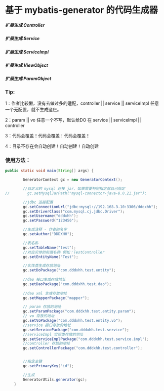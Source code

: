 # 基于 mybatis-generator 的代码生成器

##### 扩展生成 Controller 

##### 扩展生成 Service

##### 扩展生成 ServiceImpl

##### 扩展生成 ViewObject

##### 扩展生成 ParamObject



### Tip:

1：作者比较懒，没有去做过多的适配，controller ||  service  || serviceImpl 任意一个无配置，就不生成这仨。

2：param || vo 任意一个不写，默认给DO 在 service || serviceImpl || controller

3：代码会覆盖！代码会覆盖！代码会覆盖！

4：目录不存在会自动创建！自动创建！自动创建



### 使用方法：

```java
public static void main(String[] args) {

        GeneratorContext gc = new GeneratorContext();

        //自定义的 mysql 连接 jar，如果需要特别指定就自己指定
//        gc.setMysqlJarPath("mysql-connector-java-8.0.21.jar");

        //jdbc 连接配置
        gc.setConnectionUrl("jdbc:mysql://192.168.3.10:3306/dddxhh");
        gc.setDriverClass("com.mysql.cj.jdbc.Driver");
        gc.setUsername("dddxhh");
        gc.setPassword("123456");

        //生成注释 - 作者的名字
        gc.setAuthor("DDDXHH");

        //表名称
        gc.setTableName("test");
    	//对应实体的前缀名称 例如：TestController
        gc.setEntityName("Test");

        //实体类生成存放地址
        gc.setDoPackage("com.dddxhh.test.entity");
    
        //dao 接口生成存放地址
    	gc.setDaoPackage("com.dddxhh.test.dao");
    	
    	//dao xml 生成存放地址
        gc.setMapperPackage("mapper");

        // param 存放的地址
        gc.setParamPackage("com.dddxhh.test.entity.param");
    	// vo 存放的地址
        gc.setVoPackage("com.dddxhh.test.entity.vo");
    	//service 接口存放的地址
        gc.setServicePackage("com.dddxhh.test.service");
    	//serviceImpl 实现类存放的地址
        gc.setServiceImplPackage("com.dddxhh.test.service.impl");
    	//controller 存放的地址
        gc.setControllerPackage("com.dddxhh.test.controller");


        //指定主键
        gc.setPrimaryKey("id");

        //生成
        GeneratorUtils.generator(gc);
    }
```

